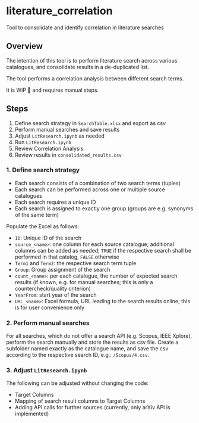 # literature_correlation
Tool to consolidate and identify correlation in literature searches

## Overview

The intention of this tool is to perform literature search across various catalogues, and consolidate results in a de-duplicated list.

The tool performs a correlation analysis between different search terms.

It is WiP 🚧  and requires manual steps.

## Steps

1. Define search strategy in `SearchTable.xlsx` and export as csv
2. Perform manual searches and save results
3. Adjust `LitResearch.ipynb` as needed
4. Run `LitResearch.ipynb`
5. Review Correlation Analysis
6. Review results in `consolidated_results.csv`

### 1. Define search strategy

- Each search consists of a combination of two search terms (tuples)
- Each search can be performed across one or multiple source catalogues
- Each search requires a unique ID
- Each search is assigned to exactly one group (groups are e.g. synonyms of the same term)

Populate the Excel as follows:

- `ID`: Unique ID of the search
- `source_<name>`: one column for each source catalogue;
additional columns can be added as needed;
`TRUE` if the respective search shall be performed in that catalog, `FALSE` otherwise
- `Term1` and `Term2`: the respective search term tuple
- `Group`: Group assignment of the search
- `count_<name>`: per each catalogue, the number of expected search results (if known, e.g. for manual searches;
this is only a countercheck/quality criterion)
- `YearFrom`: start year of the search
- `URL_<name>`: Excel formula, URL leading to the search results online; this is for user convenience only

### 2. Perform manual searches

For all searches, which do not offer a search API (e.g. Scopus, IEEE Xplore), perform the search manually and store the results as csv file.
Create a subfolder named exactly as the catalogue name, and save the csv according to the respective search ID, e.g.: `/Scopus/4.csv`.

### 3. Adjust `LitResearch.ipynb`

The following can be adjusted without changing the code:

- Target Columns
- Mapping of search result columns to Target Columns
- Adding API calls for further sources (currently, only arXiv API is implemented)
